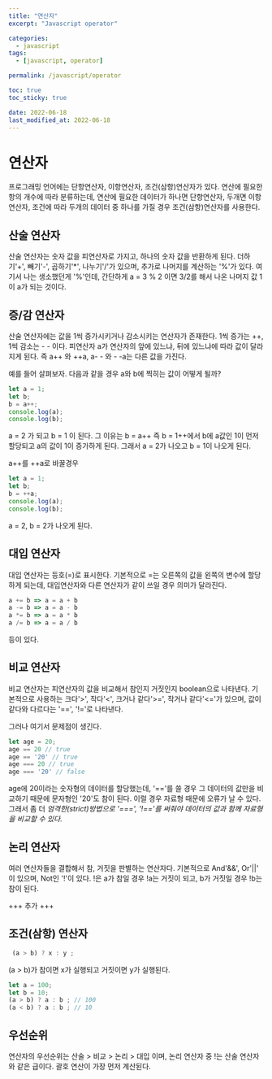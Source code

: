 ```yaml
---
title: "연산자"
excerpt: "Javascript operator"

categories:
  - javascript
tags:
  - [javascript, operator]

permalink: /javascript/operator

toc: true
toc_sticky: true

date: 2022-06-18
last_modified_at: 2022-06-18
---
```


# 연산자
프로그래밍 언어에는 단항연산자, 이항연산자, 조건(삼항)연산자가 있다. 연산에 필요한 항의 개수에 따라 분류하는데, 연산에 필요한 데이터가 하나면 단항연산자, 두개면 이항연산자, 조건에 따라 두개의 데이터 중 하나를 가질 경우 조건(삼항)연산자를 사용한다.

## 산술 연산자
산술 연산자는 숫자 값을 피연산자로 가지고, 하나의 숫자 값을 반환하게 된다. 더하기'+', 빼기'-', 곱하기'*', 나누기'/'가 있으며, 추가로 나머지를 계산하는 '%'가 있다. 여기서 나는 생소했던게 '%'인데, 간단하게 a = 3 % 2 이면 3/2를 해서 나온 나머지 값 1이 a가 되는 것이다.

## 증/감 연산자
산술 연산자에는 값을 1씩 증가시키거나 감소시키는 연산자가 존재한다.  1씩 증가는 ++, 1씩 감소는 - - 이다. 피연산자 a가 연산자의 앞에 있느냐, 뒤에 있느냐에 따라 값이 달라지게 된다. 즉 a++ 와 ++a, a- - 와 - -a는 다른 값을 가진다.

예를 들어 살펴보자.
다음과 같을 경우 a와 b에 찍히는 값이 어떻게 될까?
```javascript
let a = 1;
let b;
b = a++;
console.log(a);
console.log(b);
```
a = 2 가 되고 b = 1 이 된다.
그 이유는 b = a++ 즉 b = 1++에서 b에 a값인 1이 먼저 할당되고 a의 값이 1이 증가하게 된다. 그래서 a = 2가 나오고 b = 1이 나오게 된다.

a++를 ++a로 바꿀경우

```javascript
let a = 1;
let b;
b = ++a;
console.log(a);
console.log(b);
```
a = 2, b = 2가 나오게 된다.

## 대입 연산자
대입 연산자는 등호(=)로 표시한다. 기본적으로 =는 오른쪽의 값을 왼쪽의 변수에 할당하게 되는데, 대입연산자와 다른 연산자가 같이 쓰일 경우 의미가 달라진다.
```javascript
a += b => a = a + b
a -= b => a = a - b
a *= b => a = a * b
a /= b => a = a / b
```
등이 있다.

## 비교 연산자
비교 연산자는 피연산자의 값을 비교해서 참인지 거짓인지 boolean으로 나타낸다.
기본적으로 사용하는 크다'>', 작다'<', 크거나 같다'>=', 작거나 같다'<='가 있으며, 값이 같다와 다르다는 '==', '!='로 나타낸다. 

그러나 여기서 문제점이 생긴다.
```javascript
let age = 20;
age == 20 // true
age == '20' // true
age === 20 // true
age === '20' // false
```
age에 20이라는 숫자형의 데이터를 할당했는데, '=='를 쓸 경우 그 데이터의 값만을 비교하기 때문에 문자형인 '20'도 참이 된다. 이럴 경우 자료형 때문에 오류가 날 수 있다. 그래서 좀 더 *엄격한(strict)방법으로 '===', '!=='를 써줘야 데이터의 값과 함께 자료형을 비교할 수 있다.*

## 논리 연산자
여러 연산자들을 결합해서 참, 거짓을 판별하는 연산자다. 기본적으로 And'&&', Or'||' 이 있으며, Not인 '!'이 있다. !은 a가 참일 경우 !a는 거짓이 되고, b가 거짓일 경우 !b는 참이 된다.

+++ 추가 +++

## 조건(삼항) 연산자
```javascript
 (a > b) ? x : y ;
```
(a > b)가 참이면 x가 실행되고 거짓이면 y가 실행된다.

```javascript
let a = 100;
let b = 10;
(a > b) ? a : b ; // 100
(a < b) ? a : b ; // 10
```

## 우선순위

연산자의 우선순위는 산술 > 비교 > 논리 > 대입 이며, 논리 연산자 중 !는 산술 연산자와 같은 급이다. 괄호 연산이 가장 먼저 계산된다.